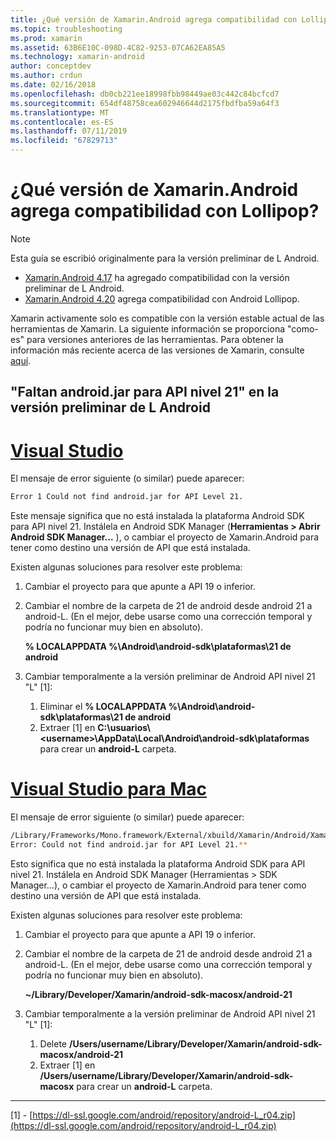 ```yaml
---
title: ¿Qué versión de Xamarin.Android agrega compatibilidad con Lollipop?
ms.topic: troubleshooting
ms.prod: xamarin
ms.assetid: 63B6E10C-098D-4C82-9253-07CA62EA85A5
ms.technology: xamarin-android
author: conceptdev
ms.author: crdun
ms.date: 02/16/2018
ms.openlocfilehash: db0cb221ee18998fbb98449ae03c442c84bcfcd7
ms.sourcegitcommit: 654df48758cea602946644d2175fbdfba59a64f3
ms.translationtype: MT
ms.contentlocale: es-ES
ms.lasthandoff: 07/11/2019
ms.locfileid: "67829713"
---
```

# <a name="what-version-of-xamarinandroid-added-lollipop-support"></a>¿Qué versión de Xamarin.Android agrega compatibilidad con Lollipop?

> [!NOTE]
> Esta guía se escribió originalmente para la versión preliminar de L Android.

-   [Xamarin.Android 4.17](https://developer.xamarin.com/releases/android/xamarin.android_4/xamarin.android_4.17/) ha agregado compatibilidad con la versión preliminar de L Android.
-   [Xamarin.Android 4.20](https://developer.xamarin.com/releases/android/xamarin.android_4/xamarin.android_4.20/) agrega compatibilidad con Android Lollipop.

Xamarin activamente solo es compatible con la versión estable actual de las herramientas de Xamarin. La siguiente información se proporciona "como-es" para versiones anteriores de las herramientas. Para obtener la información más reciente acerca de las versiones de Xamarin, consulte [aquí](http://releases.xamarin.com/).

## <a name="missing-androidjar-for-api-level-21-in-android-l-preview"></a>"Faltan android.jar para API nivel 21" en la versión preliminar de L Android

# <a name="visual-studiotabwindows"></a>[Visual Studio](#tab/windows)

El mensaje de error siguiente (o similar) puede aparecer:

```cmd
Error 1 Could not find android.jar for API Level 21.
```

Este mensaje significa que no está instalada la plataforma Android SDK para API nivel 21. Instálela en Android SDK Manager (**Herramientas > Abrir Android SDK Manager...** ), o cambiar el proyecto de Xamarin.Android para tener como destino una versión de API que está instalada.

Existen algunas soluciones para resolver este problema:

1. Cambiar el proyecto para que apunte a API 19 o inferior.

2. Cambiar el nombre de la carpeta de 21 de android desde android 21 a android-L. (En el mejor, debe usarse como una corrección temporal y podría no funcionar muy bien en absoluto).

   **% LOCALAPPDATA %\\Android\\android-sdk\\plataformas\\21 de android**

3. Cambiar temporalmente a la versión preliminar de Android API nivel 21 "L" [1]:

    1.  Eliminar el **% LOCALAPPDATA %\\Android\\android-sdk\\plataformas\\21 de android** 
    2.  Extraer [1] en **C:\\usuarios\\&lt;username&gt;\\AppData\\Local\\Android\\android-sdk\\plataformas**  para crear un **android-L** carpeta.

# <a name="visual-studio-for-mactabmacos"></a>[Visual Studio para Mac](#tab/macos)

El mensaje de error siguiente (o similar) puede aparecer:

```bash
/Library/Frameworks/Mono.framework/External/xbuild/Xamarin/Android/Xamarin.Android.Common.targets: 
Error: Could not find android.jar for API Level 21.**
```

Esto significa que no está instalada la plataforma Android SDK para API nivel 21. Instálela en Android SDK Manager (Herramientas > SDK Manager...), o cambiar el proyecto de Xamarin.Android para tener como destino una versión de API que está instalada.

Existen algunas soluciones para resolver este problema:

1. Cambiar el proyecto para que apunte a API 19 o inferior.

2. Cambiar el nombre de la carpeta de 21 de android desde android 21 a android-L. (En el mejor, debe usarse como una corrección temporal y podría no funcionar muy bien en absoluto).

   **~/Library/Developer/Xamarin/android-sdk-macosx/android-21**

3. Cambiar temporalmente a la versión preliminar de Android API nivel 21 "L" [1]:

    1.  Delete **/Users/username/Library/Developer/Xamarin/android-sdk-macosx/android-21**
    2.  Extraer [1] en **/Users/username/Library/Developer/Xamarin/android-sdk-macosx** para crear un **android-L** carpeta.

-----


[1] - [https://dl-ssl.google.com/android/repository/android-L_r04.zip](https://dl-ssl.google.com/android/repository/android-L_r04.zip)
